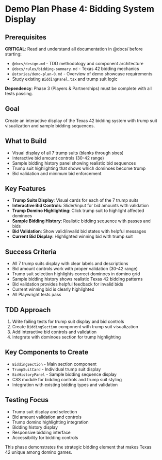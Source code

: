 # Demo Plan Phase 4: Bidding System Display

## Prerequisites
**CRITICAL**: Read and understand all documentation in @docs/ before starting:
- `@docs/design.md` - TDD methodology and component architecture
- `@docs/rules/bidding-summary.md` - Texas 42 bidding mechanics
- `@stories/demo-plan-0.md` - Overview of demo showcase requirements
- Study existing `BiddingPanel.tsx` and trump suit logic

**Dependency**: Phase 3 (Players & Partnerships) must be complete with all tests passing.

## Goal
Create an interactive display of the Texas 42 bidding system with trump suit visualization and sample bidding sequences.

## What to Build
- Visual display of all 7 trump suits (blanks through sixes)
- Interactive bid amount controls (30-42 range)
- Sample bidding history panel showing realistic bid sequences
- Trump suit highlighting that shows which dominoes become trump
- Bid validation and minimum bid enforcement

## Key Features
- **Trump Suits Display**: Visual cards for each of the 7 trump suits
- **Interactive Bid Controls**: Slider/input for bid amounts with validation
- **Trump Domino Highlighting**: Click trump suit to highlight affected dominoes
- **Sample Bidding History**: Realistic bidding sequence with passes and bids
- **Bid Validation**: Show valid/invalid bid states with helpful messages
- **Current Bid Display**: Highlighted winning bid with trump suit

## Success Criteria
- All 7 trump suits display with clear labels and descriptions
- Bid amount controls work with proper validation (30-42 range)
- Trump suit selection highlights correct dominoes in domino grid
- Sample bidding history shows realistic Texas 42 bidding patterns
- Bid validation provides helpful feedback for invalid bids
- Current winning bid is clearly highlighted
- All Playwright tests pass

## TDD Approach
1. Write failing tests for trump suit display and bid controls
2. Create `BiddingSection` component with trump suit visualization
3. Add interactive bid controls and validation
4. Integrate with dominoes section for trump highlighting

## Key Components to Create
- `BiddingSection` - Main section component
- `TrumpSuitCard` - Individual trump suit display
- `BidHistoryPanel` - Sample bidding sequence display
- CSS module for bidding controls and trump suit styling
- Integration with existing bidding types and validation

## Testing Focus
- Trump suit display and selection
- Bid amount validation and controls
- Trump domino highlighting integration
- Bidding history display
- Responsive bidding interface
- Accessibility for bidding controls

This phase demonstrates the strategic bidding element that makes Texas 42 unique among domino games.
